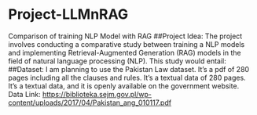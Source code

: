 # Project-LLMnRAG
Comparison of training NLP Model with RAG 
##Project Idea:
The project involves conducting a comparative study between training a NLP models and implementing Retrieval-Augmented Generation (RAG) models in the field of natural language processing (NLP). This study would entail:
##Dataset:
I am planning to use the Pakistan Law dataset. It’s a pdf of 280 pages including all the clauses and rules. It’s a textual data of 280 pages. It’s a textual data, and it is openly available on the government website.
Data Link: https://biblioteka.sejm.gov.pl/wp-content/uploads/2017/04/Pakistan_ang_010117.pdf
